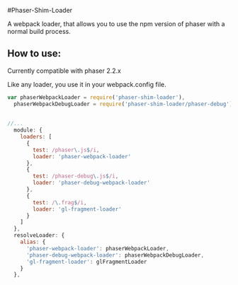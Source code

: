 #Phaser-Shim-Loader

A webpack loader, that allows you to use the npm version of phaser with a normal build process.


## How to use:
Currently compatible with phaser 2.2.x

Like any loader, you use it in your webpack.config file.


```js
var phaserWebpackLoader = require('phaser-shim-loader'),
  phaserWebpackDebugLoader = require('phaser-shim-loader/phaser-debug'),
  
  
//...
  module: {
    loaders: [
      {
        test: /phaser\.js$/i,
        loader: 'phaser-webpack-loader'
      },
      {
        test: /phaser-debug\.js$/i,
        loader: 'phaser-debug-webpack-loader'
      },
      {
        test: /\.frag$/i,
        loader: 'gl-fragment-loader'
      }
    ]
  },
  resolveLoader: {
    alias: {
      'phaser-webpack-loader': phaserWebpackLoader,
      'phaser-debug-webpack-loader': phaserWebpackDebugLoader,
      'gl-fragment-loader': glFragmentLoader
    }
  },
  
```


